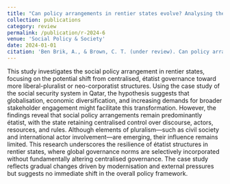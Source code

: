 ```yaml
---
title: "Can policy arrangements in rentier states evolve? Analysing the shift from étatism to pluralism in social policy"
collection: publications
category: review
permalink: /publication/r-2024-6
venue: 'Social Policy & Society'
date: 2024-01-01
citation: 'Ben Brik, A., & Brown, C. T. (under review). Can policy arrangements in rentier states evolve? Analysing the shift from étatism to pluralism in social policy. Social Policy & Society.'
---
```


This study investigates the social policy arrangement in rentier states, focusing on the potential shift from centralised, étatist governance toward more liberal-pluralist or neo-corporatist structures. Using the case study of the social security system in Qatar, the hypothesis suggests that globalisation, economic diversification, and increasing demands for broader stakeholder engagement might facilitate this transformation. However, the findings reveal that social policy arrangements remain predominantly étatist, with the state retaining centralised control over discourse, actors, resources, and rules. Although elements of pluralism—such as civil society and international actor involvement—are emerging, their influence remains limited. This research underscores the resilience of étatist structures in rentier states, where global governance norms are selectively incorporated without fundamentally altering centralised governance. The case study reflects gradual changes driven by modernisation and external pressures but suggests no immediate shift in the overall policy framework.
